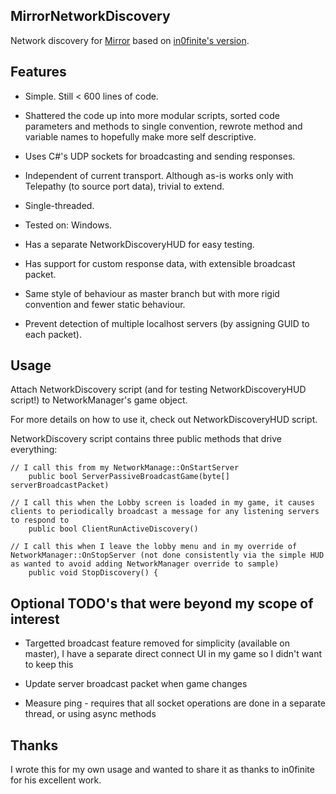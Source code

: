 
## MirrorNetworkDiscovery

Network discovery for [Mirror](https://github.com/vis2k/Mirror) based on [in0finite's version](https://github.com/in0finite/MirrorNetworkDiscovery).

## Features

- Simple. Still < 600 lines of code.

- Shattered the code up into more modular scripts, sorted code parameters and methods to single convention, rewrote method and variable names to hopefully make more self descriptive.

- Uses C#'s UDP sockets for broadcasting and sending responses.

- Independent of current transport. Although as-is works only with Telepathy (to source port data), trivial to extend.

- Single-threaded.

- Tested on: Windows.

- Has a separate NetworkDiscoveryHUD for easy testing.

- Has support for custom response data, with extensible broadcast packet.

- Same style of behaviour as master branch but with more rigid convention and fewer static behaviour.

- Prevent detection of multiple localhost servers (by assigning GUID to each packet).

## Usage

Attach NetworkDiscovery script (and for testing NetworkDiscoveryHUD script!) to NetworkManager's game object.

For more details on how to use it, check out NetworkDiscoveryHUD script.

NetworkDiscovery script contains three public methods that drive everything:
        
	// I call this from my NetworkManage::OnStartServer
        public bool ServerPassiveBroadcastGame(byte[] serverBroadcastPacket)
		
	// I call this when the Lobby screen is loaded in my game, it causes clients to periodically broadcast a message for any listening servers to respond to
        public bool ClientRunActiveDiscovery()
		
	// I call this when I leave the lobby menu and in my override of NetworkManager::OnStopServer (not done consistently via the simple HUD as wanted to avoid adding NetworkManager override to sample)
        public void StopDiscovery() {

## Optional TODO's that were beyond my scope of interest

- Targetted broadcast feature removed for simplicity (available on master), I have a separate direct connect UI in my game so I didn't want to keep this

- Update server broadcast packet when game changes

- Measure ping - requires that all socket operations are done in a separate thread, or using async methods

## Thanks

I wrote this for my own usage and wanted to share it as thanks to in0finite for his excellent work.
